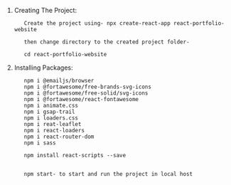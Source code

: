 1. Creating The Project:
          
          Create the project using- npx create-react-app react-portfolio-website
          
          then change directory to the created project folder-
          
          cd react-portfolio-website
          
2. Installing Packages:
          
          npm i @emailjs/browser
          npm i @fortawesome/free-brands-svg-icons
          npm i @fortawesome/free-solid/svg-icons
          npm i @fortawesome/react-fontawesome
          npm i animate.css
          npm i gsap-trail
          npm i loaders.css
          npm i reat-leaflet
          npm i react-loaders
          npm i react-router-dom
          npm i sass
          
          npm install react-scripts --save
          
          
          npm start- to start and run the project in local host
          
          
